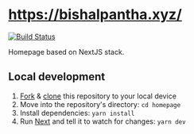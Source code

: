 # https://bishalpantha.xyz/


[![Build Status](https://travis-ci.org/panalbish/homepage.svg?branch=master)](https://travis-ci.org/panalbish/homepage)

Homepage based on NextJS stack.

## Local development

1. [Fork](https://help.github.com/articles/fork-a-repo/) & [clone](https://help.github.com/articles/cloning-a-repository/) this repository to your local device
2. Move into the repository's directory: `cd homepage`
3. Install dependencies: `yarn install`
4. Run [Next](https://github.com/zeit/next.js) and tell it to watch for changes: `yarn dev`

